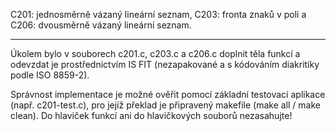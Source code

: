 C201: jednosměrně vázaný lineární seznam,
C203: fronta znaků v poli a
C206: dvousměrně vázaný lineární seznam.

---
Úkolem bylo v souborech c201.c, c203.c a c206.c doplnit těla funkcí a odevzdat je prostřednictvím IS FIT (nezapakované a s kódováním diakritiky podle ISO 8859-2).

Správnost implementace je možné ověřit pomocí základní testovací aplikace (např. c201-test.c), pro jejíž překlad je připravený makefile (make all / make clean). Do hlaviček funkcí ani do hlavičkových souborů nezasahujte!
